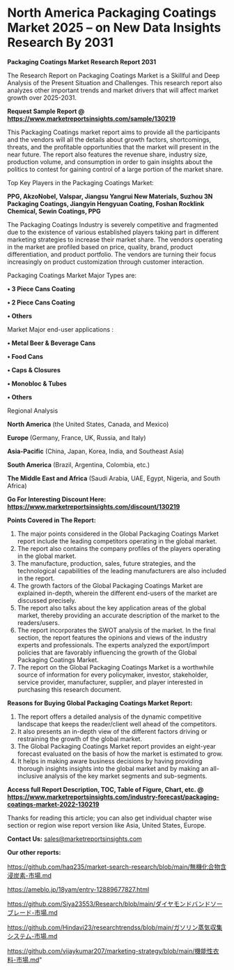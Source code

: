 # North America Packaging Coatings Market 2025 – on New Data Insights Research By 2031

<strong>Packaging Coatings Market Research Report 2031</strong>

The Research Report on Packaging Coatings Market is a Skillful and Deep Analysis of the Present Situation and Challenges. This research report also analyzes other important trends and market drivers that will affect market growth over 2025-2031.

<strong>Request Sample Report @ <a href=https://www.marketreportsinsights.com/sample/130219>https://www.marketreportsinsights.com/sample/130219</a></strong>

This Packaging Coatings market report aims to provide all the participants and the vendors will all the details about growth factors, shortcomings, threats, and the profitable opportunities that the market will present in the near future. The report also features the revenue share, industry size, production volume, and consumption in order to gain insights about the politics to contest for gaining control of a large portion of the market share.

Top Key Players in the Packaging Coatings Market:

<strong>PPG, AkzoNobel, Valspar, Jiangsu Yangrui New Materials, Suzhou 3N Packaging Coatings, Jiangyin Hengyuan Coating, Foshan Rocklink Chemical, Sewin Coatings, PPG</strong>

The Packaging Coatings Industry is severely competitive and fragmented due to the existence of various established players taking part in different marketing strategies to increase their market share. The vendors operating in the market are profiled based on price, quality, brand, product differentiation, and product portfolio. The vendors are turning their focus increasingly on product customization through customer interaction.

Packaging Coatings Market Major Types are:

<strong>• 3 Piece Cans Coating

• 2 Piece Cans Coating

• Others</strong>

Market Major end-user applications :

<strong>• Metal Beer & Beverage Cans

• Food Cans

• Caps & Closures

• Monobloc & Tubes

• Others</strong>

Regional Analysis

</u><strong><b>North America</b></strong> (the United States, Canada, and Mexico)

<strong><b>Europe </b></strong>(Germany, France, UK, Russia, and Italy)

<strong><b>Asia-Pacific</b></strong> (China, Japan, Korea, India, and Southeast Asia)

<strong><b>South America</b></strong> (Brazil, Argentina, Colombia, etc.)

<strong><b>The Middle East and Africa</b></strong> (Saudi Arabia, UAE, Egypt, Nigeria, and South Africa)

<strong>Go For Interesting Discount Here: <a href=https://www.marketreportsinsights.com/discount/130219>https://www.marketreportsinsights.com/discount/130219</a></strong>

<strong>Points Covered in The Report:</strong>
<ol>
  <li>The major points considered in the Global Packaging Coatings Market report include the leading competitors operating in the global market.</li>
  <li>The report also contains the company profiles of the players operating in the global market.</li>
  <li>The manufacture, production, sales, future strategies, and the technological capabilities of the leading manufacturers are also included in the report.</li>
  <li>The growth factors of the Global Packaging Coatings Market are explained in-depth, wherein the different end-users of the market are discussed precisely.</li>
  <li>The report also talks about the key application areas of the global market, thereby providing an accurate description of the market to the readers/users.</li>
  <li>The report incorporates the SWOT analysis of the market. In the final section, the report features the opinions and views of the industry experts and professionals. The experts analyzed the export/import policies that are favorably influencing the growth of the Global Packaging Coatings Market.</li>
  <li>The report on the Global Packaging Coatings Market is a worthwhile source of information for every policymaker, investor, stakeholder, service provider, manufacturer, supplier, and player interested in purchasing this research document.</li>
</ol>
<strong>Reasons for Buying Global Packaging Coatings Market Report:</strong>

<ol>
  <li>The report offers a detailed analysis of the dynamic competitive landscape that keeps the reader/client well ahead of the competitors.</li>
  <li>It also presents an in-depth view of the different factors driving or restraining the growth of the global market.</li>
  <li>The Global Packaging Coatings Market report provides an eight-year forecast evaluated on the basis of how the market is estimated to grow.</li>
  <li>It helps in making aware business decisions by having providing thorough insights insights into the global market and by making an all-inclusive analysis of the key market segments and sub-segments.</li>
</ol>
<strong>Access full Report Description, TOC, Table of Figure, Chart, etc. @ <a href=https://www.marketreportsinsights.com/industry-forecast/packaging-coatings-market-2022-130219>https://www.marketreportsinsights.com/industry-forecast/packaging-coatings-market-2022-130219</a></strong>


Thanks for reading this article; you can also get individual chapter wise section or region wise report version like Asia, United States, Europe.

<strong>Contact Us:</strong>
sales@marketreportsinsights.com

<strong>Our other reports:</strong>

<a href=https://github.com/haq235/market-search-research/blob/main/無機化合物含浸炭素-市場.md>https://github.com/haq235/market-search-research/blob/main/無機化合物含浸炭素-市場.md</a>

<a href=https://ameblo.jp/18yam/entry-12889677827.html>https://ameblo.jp/18yam/entry-12889677827.html</a>

<a href=https://github.com/Siya23553/Research/blob/main/ダイヤモンドバンドソーブレード-市場.md>https://github.com/Siya23553/Research/blob/main/ダイヤモンドバンドソーブレード-市場.md</a>

<a href=https://github.com/Hindavi23/researchtrendss/blob/main/ガソリン蒸気収集システム-市場.md>https://github.com/Hindavi23/researchtrendss/blob/main/ガソリン蒸気収集システム-市場.md</a>

<a href=https://github.com/vijaykumar207/marketing-strategy/blob/main/機能性衣料-市場.md>https://github.com/vijaykumar207/marketing-strategy/blob/main/機能性衣料-市場.md</a>"
